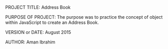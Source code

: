PROJECT TITLE: Address Book 

PURPOSE OF PROJECT: The purpose was to practice the concept of object within JavaScript to create an Address Book.

VERSION or DATE: August 2015

AUTHOR: Aman Ibrahim
